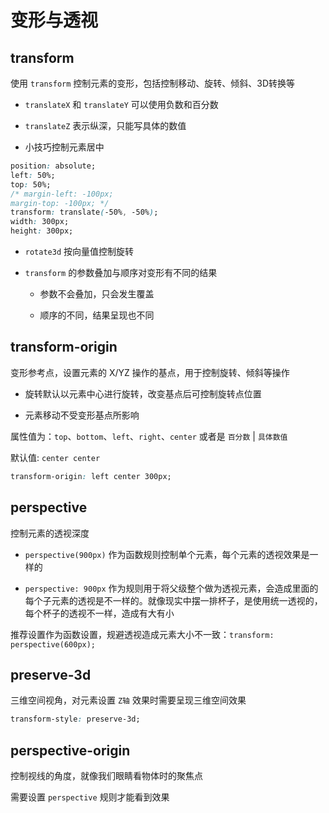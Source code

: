 # 变形与透视

## transform

使用 `transform` 控制元素的变形，包括控制移动、旋转、倾斜、3D转换等

- `translateX` 和 `translateY` 可以使用负数和百分数

- `translateZ` 表示纵深，只能写具体的数值

- 小技巧控制元素居中

```css
position: absolute;
left: 50%;
top: 50%;
/* margin-left: -100px;
margin-top: -100px; */
transform: translate(-50%, -50%);
width: 300px;
height: 300px;
```

- `rotate3d` 按向量值控制旋转

- `transform` 的参数叠加与顺序对变形有不同的结果
  
  - 参数不会叠加，只会发生覆盖

  - 顺序的不同，结果呈现也不同

## transform-origin

变形参考点，设置元素的 X/YZ 操作的基点，用于控制旋转、倾斜等操作

- 旋转默认以元素中心进行旋转，改变基点后可控制旋转点位置

- 元素移动不受变形基点所影响

属性值为：`top`、`bottom`、`left`、`right`、`center` 或者是 `百分数` | `具体数值`

默认值: `center center`

```css
transform-origin: left center 300px;
```

## perspective

控制元素的透视深度

* `perspective(900px)` 作为函数规则控制单个元素，每个元素的透视效果是一样的 

* `perspective: 900px` 作为规则用于将父级整个做为透视元素，会造成里面的每个子元素的透视是不一样的。就像现实中摆一排杯子，是使用统一透视的，每个杯子的透视不一样，造成有大有小

推荐设置作为函数设置，规避透视造成元素大小不一致：`transform: perspective(600px);`

## preserve-3d

三维空间视角，对元素设置 `Z轴` 效果时需要呈现三维空间效果

```css
transform-style: preserve-3d;
```

## perspective-origin

控制视线的角度，就像我们眼睛看物体时的聚焦点

需要设置 `perspective` 规则才能看到效果

